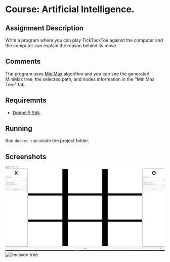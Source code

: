 # Course:  Artificial Intelligence.

## Assignment Description
Write a program where you can play TickTackToe against the computer and the computer can explain the reason behind its move.

## Comments
The program uses [MiniMax](https://en.wikipedia.org/wiki/Minimax) algorithm and you can see the generated MiniMax tree, the selected path, and nodes information in the "MiniMax Tree" tab.

## Requiremnts
- [Dotnet 5 Sdk](https://dotnet.microsoft.com/download/dotnet/5.0).

## Running
Run `dotnet run` inside the project folder.

## Screenshots
![Show case](https://github.com/Abdallah-Darwish/UniversityProjects/raw/main/AITickTackToe/Screenshots/ShowCase.gif)
![Decision tree](https://github.com/Abdallah-Darwish/UniversityProjects/raw/main/AITickTackToe/Screenshots/DecisionTree.gif)
